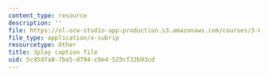 ```yaml
---
content_type: resource
description: ''
file: https://ol-ocw-studio-app-production.s3.amazonaws.com/courses/3-091sc-introduction-to-solid-state-chemistry-fall-2010/5c95d7a87ba5d794c9e4525cf32b93cd_xu-p6Ffh-A.srt
file_type: application/x-subrip
resourcetype: Other
title: 3play caption file
uid: 5c95d7a8-7ba5-d794-c9e4-525cf32b93cd
---
```

